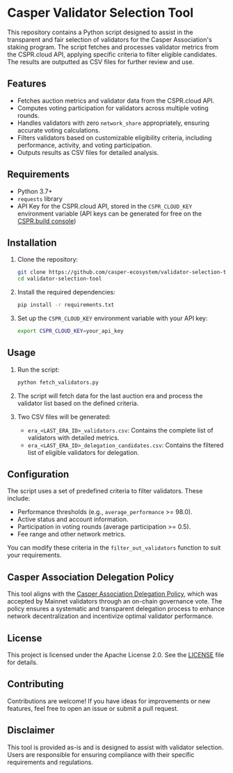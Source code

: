 # Casper Validator Selection Tool

This repository contains a Python script designed to assist in the transparent and fair selection of validators for the Casper Association's staking program. The script fetches and processes validator metrics from the CSPR.cloud API, applying specific criteria to filter eligible candidates. The results are outputted as CSV files for further review and use.

## Features

- Fetches auction metrics and validator data from the CSPR.cloud API.
- Computes voting participation for validators across multiple voting rounds.
- Handles validators with zero `network_share` appropriately, ensuring accurate voting calculations.
- Filters validators based on customizable eligibility criteria, including performance, activity, and voting participation.
- Outputs results as CSV files for detailed analysis.

## Requirements

- Python 3.7+
- `requests` library
- API Key for the CSPR.cloud API, stored in the `CSPR_CLOUD_KEY` environment variable (API keys can be generated for free on the [CSPR.build console](https://console.cspr.build/))

## Installation

1. Clone the repository:
   ```bash
   git clone https://github.com/casper-ecosystem/validator-selection-tool.git
   cd validator-selection-tool
   ```

2. Install the required dependencies:
   ```bash
   pip install -r requirements.txt
   ```

3. Set up the `CSPR_CLOUD_KEY` environment variable with your API key:
   ```bash
   export CSPR_CLOUD_KEY=your_api_key
   ```

## Usage

1. Run the script:
   ```bash
   python fetch_validators.py
   ```

2. The script will fetch data for the last auction era and process the validator list based on the defined criteria.

3. Two CSV files will be generated:
   - `era_<LAST_ERA_ID>_validators.csv`: Contains the complete list of validators with detailed metrics.
   - `era_<LAST_ERA_ID>_delegation_candidates.csv`: Contains the filtered list of eligible validators for delegation.

## Configuration

The script uses a set of predefined criteria to filter validators. These include:

- Performance thresholds (e.g., `average_performance` >= 98.0).
- Active status and account information.
- Participation in voting rounds (average participation >= 0.5).
- Fee range and other network metrics.

You can modify these criteria in the `filter_out_validators` function to suit your requirements.

## Casper Association Delegation Policy

This tool aligns with the [Casper Association Delegation Policy](https://forum.casper.network/t/cvv002-casper-association-delegation-policy/1220), which was accepted by Mainnet validators through an on-chain governance vote. The policy ensures a systematic and transparent delegation process to enhance network decentralization and incentivize optimal validator performance.

## License

This project is licensed under the Apache License 2.0. See the [LICENSE](LICENSE) file for details.

## Contributing

Contributions are welcome! If you have ideas for improvements or new features, feel free to open an issue or submit a pull request.

## Disclaimer

This tool is provided as-is and is designed to assist with validator selection. Users are responsible for ensuring compliance with their specific requirements and regulations.

